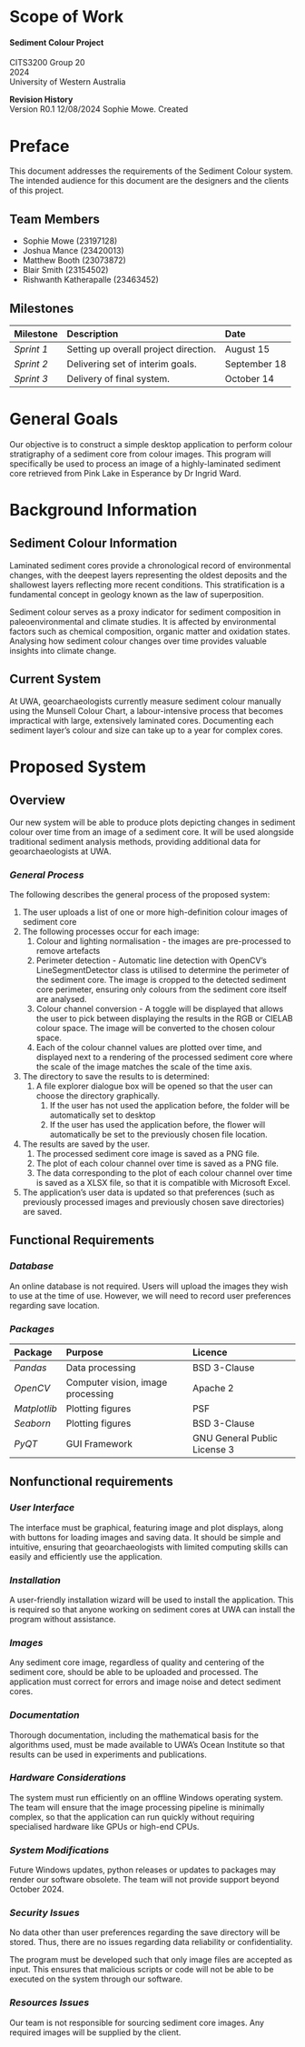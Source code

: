 # Scope of Work

#### Sediment Colour Project

CITS3200 Group 20  
2024  
University of Western Australia

**Revision History**  
Version R0.1 12/08/2024 Sophie Mowe. Created

# Preface

This document addresses the requirements of the Sediment Colour system. The intended audience for this document are the designers and the clients of this project.

## **Team Members**

* Sophie Mowe (23197128)  
* Joshua Mance (23420013)  
* Matthew Booth (23073872)  
* Blair Smith (23154502)  
* Rishwanth Katherapalle (23463452)

## **Milestones**

| Milestone | Description | Date |
| :---- | :---- | :---- |
| *Sprint 1* | Setting up overall project direction. | August 15 |
| *Sprint 2* | Delivering set of interim goals. | September 18 |
| *Sprint 3* | Delivery of final system. | October 14 |

# General Goals

Our objective is to construct a simple desktop application to perform colour stratigraphy of a sediment core from colour images. This program will specifically be used to process an image of a highly-laminated sediment core retrieved from Pink Lake in Esperance by Dr Ingrid Ward.

# Background Information

## **Sediment Colour Information**

Laminated sediment cores provide a chronological record of environmental changes, with the deepest layers representing the oldest deposits and the shallowest layers reflecting more recent conditions. This stratification is a fundamental concept in geology known as the law of superposition.

Sediment colour serves as a proxy indicator for sediment composition in paleoenvironmental and climate studies. It is affected by environmental factors such as chemical composition, organic matter and oxidation states. Analysing how sediment colour changes over time provides valuable insights into climate change.

## **Current System**

At UWA, geoarchaeologists currently measure sediment colour manually using the Munsell Colour Chart, a labour-intensive process that becomes impractical with large, extensively laminated cores. Documenting each sediment layer’s colour and size can take up to a year for complex cores.

# Proposed System

## **Overview**

Our new system will be able to produce plots depicting changes in sediment colour over time from an image of a sediment core. It will be used alongside traditional sediment analysis methods, providing additional data for geoarchaeologists at UWA.

### *General Process*

The following describes the general process of the proposed system:

1. The user uploads a list of one or more high-definition colour images of sediment core  
2. The following processes occur for each image:  
   1. Colour and lighting normalisation \- the images are pre-processed to remove artefacts  
   2. Perimeter detection \- Automatic line detection with OpenCV’s LineSegmentDetector class is utilised to determine the perimeter of the sediment core. The image is cropped to the detected sediment core perimeter, ensuring only colours from the sediment core itself are analysed.  
   3. Colour channel conversion \- A toggle will be displayed that allows the user to pick between displaying the results in the RGB or CIELAB colour space. The image will be converted to the chosen colour space.
   4. Each of the colour channel values are plotted over time, and displayed next to a rendering of the processed sediment core where the scale of the image matches the scale of the time axis.  
3. The directory to save the results to is determined:  
   1. A file explorer dialogue box will be opened so that the user can choose the directory graphically.  
      1. If the user has not used the application before, the folder will be automatically set to desktop  
      2. If the user has used the application before, the flower will automatically be set to the previously chosen file location.  
4. The results are saved by the user.  
   1. The processed sediment core image is saved as a PNG file.
   2. The plot of each colour channel over time is saved as a PNG file.
   3. The data corresponding to the plot of each colour channel over time is saved as a XLSX file, so that it is compatible with Microsoft Excel.  
5. The application’s user data is updated so that preferences (such as previously processed images and previously chosen save directories) are saved.

## **Functional Requirements**

### *Database*

An online database is not required. Users will upload the images they wish to use at the time of use. However, we will need to record user preferences regarding save location.

### *Packages*

| Package | Purpose | Licence |
| :---- | :---- | :---- |
| *Pandas* | Data processing | BSD 3-Clause |
| *OpenCV* | Computer vision, image processing | Apache 2 |
| *Matplotlib* | Plotting figures | PSF |
| *Seaborn* | Plotting figures | BSD 3-Clause |
| *PyQT* | GUI Framework | GNU General Public License 3 |

## **Nonfunctional requirements**

### *User Interface*

The interface must be graphical, featuring image and plot displays, along with buttons for loading images and saving data. It should be simple and intuitive, ensuring that geoarchaeologists with limited computing skills can easily and efficiently use the application.

### *Installation*

A user-friendly installation wizard will be used to install the application. This is required so that anyone working on sediment cores at UWA can install  the program without assistance.

### *Images*

Any sediment core image, regardless of quality and centering of the sediment core, should be able to be uploaded and processed. The application must correct for errors and image noise and detect sediment cores.

### *Documentation*

Thorough documentation, including the mathematical basis for the algorithms used, must be made available to UWA’s Ocean Institute so that results can be used in experiments and publications.

### *Hardware Considerations*

The system must run efficiently on an offline Windows operating system. The team will ensure that the image processing pipeline is minimally complex, so that the application can run quickly without requiring specialised hardware like GPUs or high-end CPUs. 

### *System Modifications*

Future Windows updates, python releases or updates to packages may render our software obsolete. The team will not provide support beyond October 2024\.

### *Security Issues*

No data other than user preferences regarding the save directory will be stored. Thus, there are no issues regarding data reliability or confidentiality. 

The program must be developed such that only image files are accepted as input. This ensures that malicious scripts or code will not be able to be executed on the system through our software.

### *Resources Issues*

Our team is not responsible for sourcing sediment core images. Any required images will be supplied by the client.